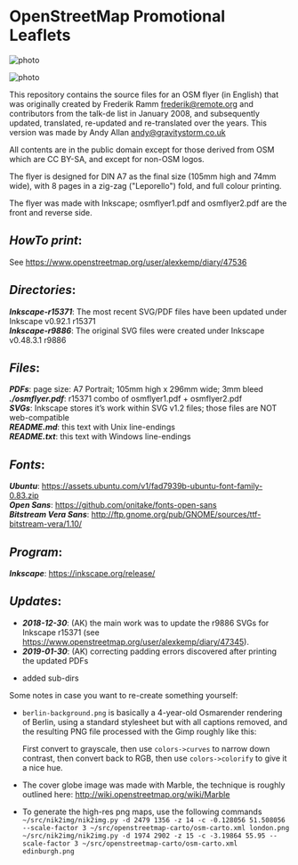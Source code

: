 # OpenStreetMap Promotional Leaflets

![photo](https://raw.github.com/alexkemp9/openstreetmap-promotional-leaflets/master/leaflets.jpg)

![photo](https://raw.github.com/alexkemp9/openstreetmap-promotional-leaflets/master/leaflets2.jpg)

This repository contains the source files for an OSM flyer (in English) that was
originally created by Frederik Ramm <frederik@remote.org> and
contributors from the talk-de list in January 2008, and subsequently
updated, translated, re-updated and re-translated over the
years. This version was made by Andy Allan <andy@gravitystorm.co.uk>

All contents are in the public domain except for those derived from OSM
which are CC BY-SA, and except for non-OSM logos.

The flyer is designed for DIN A7 as the final size (105mm high and
74mm wide), with 8 pages in a zig-zag ("Leporello") fold, and full
colour printing. 

The flyer was made with Inkscape; osmflyer1.pdf and osmflyer2.pdf
are the front and reverse side.

## *HowTo print*:

See https://www.openstreetmap.org/user/alexkemp/diary/47536

## *Directories*:

***Inkscape-r15371***: The most recent SVG/PDF files have been updated under Inkscape v0.92.1 r15371    
***Inkscape-r9886***: The original SVG files were created under Inkscape v0.48.3.1 r9886     

## *Files*:

***PDFs***: page size: A7 Portrait; 105mm high x 296mm wide; 3mm bleed    
***./osmflyer.pdf***: r15371 combo of osmflyer1.pdf + osmflyer2.pdf    
***SVGs***: Inkscape stores it’s work within SVG v1.2 files; those files are NOT web-compatible    
***README.md***:  this text with Unix line-endings    
***README.txt***: this text with Windows line-endings

## *Fonts*:

***Ubuntu***: https://assets.ubuntu.com/v1/fad7939b-ubuntu-font-family-0.83.zip    
***Open Sans***: https://github.com/onitake/fonts-open-sans    
***Bitstream Vera Sans***: http://ftp.gnome.org/pub/GNOME/sources/ttf-bitstream-vera/1.10/

## *Program*:

***Inkscape***: https://inkscape.org/release/

## *Updates*:

- ***2018-12-30***: (AK) the main work was to update the r9886 SVGs for Inkscape r15371
(see https://www.openstreetmap.org/user/alexkemp/diary/47345).
- ***2019-01-30***: (AK) correcting padding errors discovered after printing the updated PDFs
+ added sub-dirs

Some notes in case you want to re-create something yourself:

* `berlin-background.png` is basically a 4-year-old Osmarender rendering
of Berlin, using a standard stylesheet but with all captions removed,
and the resulting PNG file processed with the Gimp roughly like this:

  First convert to grayscale, then use `colors->curves` to narrow down
contrast, then convert back to RGB, then use `colors->colorify` to give
it a nice hue.

* The cover globe image was made with Marble, the technique is roughly
outlined here: http://wiki.openstreetmap.org/wiki/Marble

* To generate the high-res png maps, use the following commands
`~/src/nik2img/nik2img.py -d 2479 1356 -z 14 -c -0.128056 51.508056 --scale-factor 3 ~/src/openstreetmap-carto/osm-carto.xml london.png`
`~/src/nik2img/nik2img.py -d 1974 2902 -z 15 -c -3.19864 55.95 --scale-factor 3 ~/src/openstreetmap-carto/osm-carto.xml edinburgh.png`